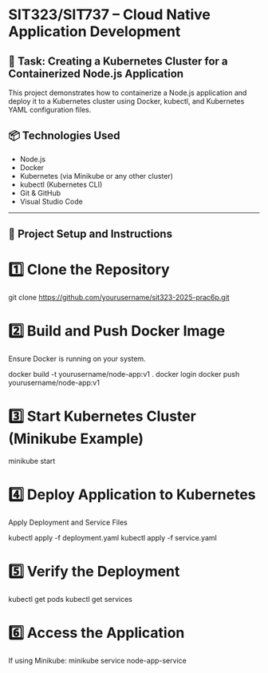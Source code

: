 # SIT323/SIT737 – Cloud Native Application Development

## 🧠 Task: Creating a Kubernetes Cluster for a Containerized Node.js Application

This project demonstrates how to containerize a Node.js application and deploy it to a Kubernetes cluster using Docker, kubectl, and Kubernetes YAML configuration files.


## 📦 Technologies Used

- Node.js
- Docker
- Kubernetes (via Minikube or any other cluster)
- kubectl (Kubernetes CLI)
- Git & GitHub
- Visual Studio Code

---

## 🚀 Project Setup and Instructions

# 1️⃣ Clone the Repository
git clone https://github.com/yourusername/sit323-2025-prac6p.git


# 2️⃣ Build and Push Docker Image
Ensure Docker is running on your system.

docker build -t yourusername/node-app:v1 .
docker login
docker push yourusername/node-app:v1


# 3️⃣ Start Kubernetes Cluster (Minikube Example)
minikube start


# 4️⃣ Deploy Application to Kubernetes
Apply Deployment and Service Files

kubectl apply -f deployment.yaml
kubectl apply -f service.yaml


# 5️⃣ Verify the Deployment
kubectl get pods
kubectl get services

# 6️⃣ Access the Application
If using Minikube:
minikube service node-app-service

